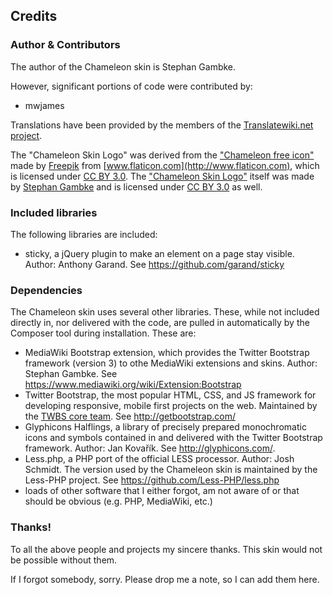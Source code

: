 ## Credits

### Author & Contributors

The author of the Chameleon skin is Stephan Gambke.

However, significant portions of code were contributed by:
* mwjames

Translations have been provided by the members of the
[Translatewiki.net project](https://translatewiki.net).

The "Chameleon Skin Logo" was derived from the
["Chameleon free icon"](http://www.flaticon.com/free-icon/chameleon_36320) made
by [Freepik](http://www.freepik.com) from
[www.flaticon.com](http://www.flaticon.com), which is licensed under
[CC BY 3.0](http://creativecommons.org/licenses/by/3.0/). The
["Chameleon Skin Logo"](https://github.com/wikimedia/mediawiki-skins-chameleon/blob/master/docs/Chameleon.svg)
itself was made by [Stephan Gambke](https://www.mediawiki.org/wiki/User:F.trott)
and is licensed under [CC BY 3.0](http://creativecommons.org/licenses/by/3.0/)
as well.

### Included libraries

The following libraries are included:
* sticky, a jQuery plugin to make an element on a page stay visible.
  Author: Anthony Garand. See https://github.com/garand/sticky


### Dependencies

The Chameleon skin uses several other libraries. These, while not included
directly in, nor delivered with the code, are pulled in automatically by the
Composer tool during installation. These are:
* MediaWiki Bootstrap extension, which provides the Twitter Bootstrap framework
  (version 3) to othe MediaWiki extensions and skins. Author: Stephan Gambke.
  See https://www.mediawiki.org/wiki/Extension:Bootstrap
* Twitter Bootstrap, the most popular HTML, CSS, and JS framework for
  developing responsive, mobile first projects on the web. Maintained by the
  [TWBS core team](https://github.com/orgs/twbs/people).
  See http://getbootstrap.com/
* Glyphicons Halflings, a library of precisely prepared monochromatic icons and
  symbols contained in and delivered with the Twitter Bootstrap framework.
  Author: Jan Kovařík. See http://glyphicons.com/.
* Less.php, a PHP port of the official LESS processor. Author: Josh Schmidt. The
  version used by the Chameleon skin is maintained by the Less-PHP project.
  See https://github.com/Less-PHP/less.php
* loads of other software that I either forgot, am not aware of or that should
  be obvious (e.g. PHP, MediaWiki, etc.)
  
### Thanks!

To all the above people and projects my sincere thanks. This skin would not be
possible without them.

If I forgot somebody, sorry. Please drop me a note, so I can add them here.
